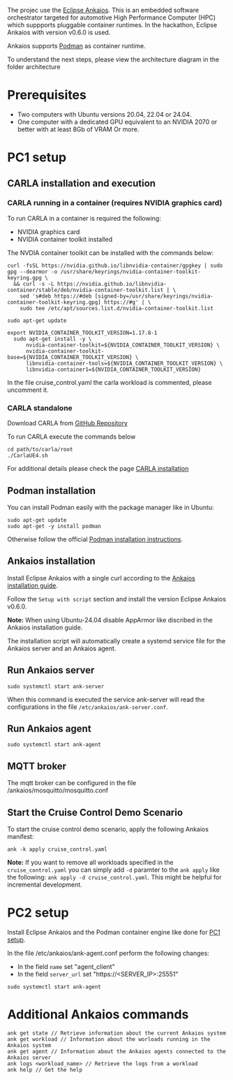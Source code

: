 The projec use the [Eclipse Ankaios](https://eclipse-ankaios.github.io/ankaios/0.6). This is an embedded software orchestrator targeted for automotive High Performance Computer (HPC) which suppports pluggable container runtimes. In the hackathon, Eclipse Ankaios with version v0.6.0 is used.

Ankaios supports [Podman](https://docs.podman.io/en/latest/) as container runtime.

To understand the next steps, please view the architecture diagram in the folder architecture

# Prerequisites

- Two computers with Ubuntu versions 20.04, 22.04 or 24.04.
- One computer with a dedicated GPU equivalent to an NVIDIA 2070 or better with at least 8Gb of VRAM Or more.

# PC1 setup

## CARLA installation and execution

### CARLA running in a container (requires NVIDIA graphics card)

To run CARLA in a container is required the following:
- NVIDIA graphics card
- NVIDIA container toolkit installed

The NVDIA container toolkit can be installed with the commands below:

```
curl -fsSL https://nvidia.github.io/libnvidia-container/gpgkey | sudo gpg --dearmor -o /usr/share/keyrings/nvidia-container-toolkit-keyring.gpg \
  && curl -s -L https://nvidia.github.io/libnvidia-container/stable/deb/nvidia-container-toolkit.list | \
    sed 's#deb https://#deb [signed-by=/usr/share/keyrings/nvidia-container-toolkit-keyring.gpg] https://#g' | \
    sudo tee /etc/apt/sources.list.d/nvidia-container-toolkit.list

sudo apt-get update

export NVIDIA_CONTAINER_TOOLKIT_VERSION=1.17.8-1
  sudo apt-get install -y \
      nvidia-container-toolkit=${NVIDIA_CONTAINER_TOOLKIT_VERSION} \
      nvidia-container-toolkit-base=${NVIDIA_CONTAINER_TOOLKIT_VERSION} \
      libnvidia-container-tools=${NVIDIA_CONTAINER_TOOLKIT_VERSION} \
      libnvidia-container1=${NVIDIA_CONTAINER_TOOLKIT_VERSION}
```

In the file cruise_control.yaml the carla workload is commented, please uncomment it.

### CARLA standalone

Download CARLA from [GitHub Repository](https://github.com/carla-simulator/carla/releases/tag/0.9.15/)

To run CARLA execute the commands below

```
cd path/to/carla/root
./CarlaUE4.sh

```

For additional details please check the page [CARLA installation](https://carla.readthedocs.io/en/latest/start_quickstart/#carla-installation)



## Podman installation

You can install Podman easily with the package manager like in Ubuntu:

```
sudo apt-get update
sudo apt-get -y install podman
```

Otherwise follow the official [Podman installation instructions](https://podman.io/docs/installation#installing-on-linux).

## Ankaios installation

Install Eclipse Ankaios with a single curl according to the [Ankaios installation guide](https://eclipse-ankaios.github.io/ankaios/latest/usage/installation).

Follow the `Setup with script` section and install the version Eclipse Ankaios v0.6.0.

**Note:** When using Ubuntu-24.04 disable AppArmor like discribed in the Ankaios installation guide.

The installation script will automatically create a systemd service file for the Ankaios server and an Ankaios agent.

## Run Ankaios server

```
sudo systemctl start ank-server
```

When this command is executed the service ank-server will read the configurations in the file `/etc/ankaios/ank-server.conf`.
 
## Run Ankaios agent

```
sudo systemctl start ank-agent
```

## MQTT broker

The mqtt broker can be configured in the file /ankaios/mosquitto/mosquitto.conf

## Start the Cruise Control Demo Scenario

To start the cruise control demo scenario, apply the following Ankaios manifest:

```
ank -k apply cruise_control.yaml
```

**Note:** If you want to remove all workloads specified in the `cruise_control.yaml` you can simply add `-d` paramter to the `ank apply` like the following:
`ank apply -d cruise_control.yaml`. This might be helpful for incremental development.

# PC2 setup

Install Eclipse Ankaios and the Podman container engine like done for [PC1 setup](#pc1-setup).

In the file /etc/ankaios/ank-agent.conf perform the following changes:
- In the field `name` set "agent_client"
- In the field `server_url` set "https://<SERVER_IP>:25551"

```
sudo systemctl start ank-agent
```

# Additional Ankaios commands

```
ank get state // Retrieve information about the current Ankaios system
ank get workload // Information about the worloads running in the Ankaios system
ank get agent // Information about the Ankaios agents connected to the Ankaios server
ank logs <workload_name> // Retrieve the logs from a workload
ank help // Get the help
```




